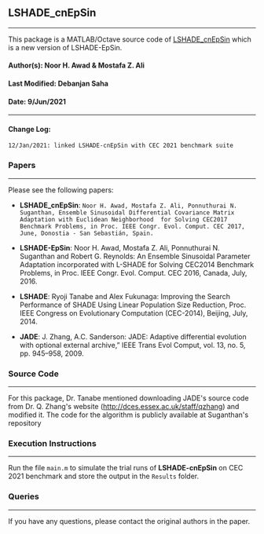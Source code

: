 ## LSHADE_cnEpSin
*******************************************
This package is a MATLAB/Octave source code of [LSHADE_cnEpSin](https://doi.org/10.1109/CEC.2017.7969336) which is a new version of LSHADE-EpSin.

#### Author(s): Noor H. Awad & Mostafa Z. Ali
#### Last Modified: Debanjan Saha
#### Date: 9/Jun/2021
*******************************************
#### Change Log: 
    12/Jan/2021: linked LSHADE-cnEpSin with CEC 2021 benchmark suite

### Papers
*******************************************
Please see the following papers:

* **LSHADE_cnEpSin**:
  ```Noor H. Awad, Mostafa Z. Ali, Ponnuthurai N. Suganthan, Ensemble Sinusoidal Differential Covariance Matrix Adaptation with Euclidean Neighborhood  for Solving CEC2017 Benchmark Problems, in Proc. IEEE Congr. Evol. Comput. CEC 2017, June, Donostia - San Sebastián, Spain.```

* **LSHADE-EpSin**:
  Noor H. Awad, Mostafa Z. Ali, Ponnuthurai N. Suganthan and Robert G. Reynolds: An Ensemble Sinusoidal Parameter Adaptation incorporated with L-SHADE for Solving CEC2014 Benchmark Problems, in Proc. IEEE Congr. Evol. Comput. CEC 2016, Canada, July, 2016.

* **LSHADE**:
  Ryoji Tanabe and Alex Fukunaga: Improving the Search Performance of SHADE Using Linear Population Size Reduction,  Proc. IEEE Congress on Evolutionary Computation (CEC-2014), Beijing, July, 2014.

* **JADE**:
  J. Zhang, A.C. Sanderson: JADE: Adaptive differential evolution with optional external archive,” IEEE Trans Evol Comput, vol. 13, no. 5, pp. 945–958, 2009.

### Source Code
*******************************************
For this package, Dr. Tanabe mentioned downloading JADE's source code from Dr. Q. Zhang's website (http://dces.essex.ac.uk/staff/qzhang) and modified it.
The code for the algorithm is publicly available at Suganthan's repository


### Execution Instructions
*******************************************

Run the file ``main.m`` to simulate the trial runs of **LSHADE-cnEpSin** on CEC 2021 benchmark and store the output in the ``Results`` folder.


### Queries
*******************************************
If you have any questions, please contact the original authors in the paper.
